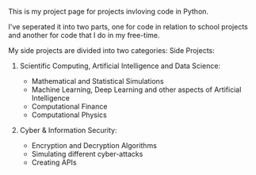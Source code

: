 This is my project page for projects invloving code in Python. 

I've seperated it into two parts, one for code in relation to school projects and another for code that I do in my free-time.

My side projects are divided into two categories:
<b1></b1> Side Projects: </b1>
1. Scientific Computing, Artificial Intelligence and Data Science:
   - Mathematical and Statistical Simulations
   - Machine Learning, Deep Learning and other aspects of Artificial Intelligence
   - Computational Finance
   - Computational Physics

2. Cyber & Information Security:
   - Encryption and Decryption Algorithms
   - Simulating different cyber-attacks
   - Creating APIs

  
   


   

